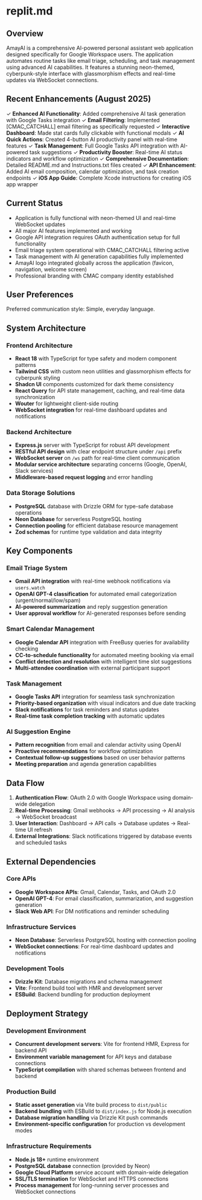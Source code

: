 # replit.md

## Overview

AmayAI is a comprehensive AI-powered personal assistant web application designed specifically for Google Workspace users. The application automates routine tasks like email triage, scheduling, and task management using advanced AI capabilities. It features a stunning neon-themed, cyberpunk-style interface with glassmorphism effects and real-time updates via WebSocket connections.

## Recent Enhancements (August 2025)

✓ **Enhanced AI Functionality**: Added comprehensive AI task generation with Google Tasks integration
✓ **Email Filtering**: Implemented [CMAC_CATCHALL] email filtering as specifically requested 
✓ **Interactive Dashboard**: Made stat cards fully clickable with functional modals
✓ **AI Quick Actions**: Created 4-button AI productivity panel with real-time features
✓ **Task Management**: Full Google Tasks API integration with AI-powered task suggestions
✓ **Productivity Booster**: Real-time AI status indicators and workflow optimization
✓ **Comprehensive Documentation**: Detailed README.md and Instructions.txt files created
✓ **API Enhancement**: Added AI email composition, calendar optimization, and task creation endpoints
✓ **iOS App Guide**: Complete Xcode instructions for creating iOS app wrapper

## Current Status
- Application is fully functional with neon-themed UI and real-time WebSocket updates
- All major AI features implemented and working
- Google API integration requires OAuth authentication setup for full functionality
- Email triage system operational with CMAC_CATCHALL filtering active
- Task management with AI generation capabilities fully implemented
- AmayAI logo integrated globally across the application (favicon, navigation, welcome screen)
- Professional branding with CMAC company identity established

## User Preferences

Preferred communication style: Simple, everyday language.

## System Architecture

### Frontend Architecture
- **React 18** with TypeScript for type safety and modern component patterns
- **Tailwind CSS** with custom neon utilities and glassmorphism effects for cyberpunk styling
- **Shadcn UI** components customized for dark theme consistency
- **React Query** for API state management, caching, and real-time data synchronization
- **Wouter** for lightweight client-side routing
- **WebSocket integration** for real-time dashboard updates and notifications

### Backend Architecture
- **Express.js** server with TypeScript for robust API development
- **RESTful API design** with clear endpoint structure under `/api` prefix
- **WebSocket server** on `/ws` path for real-time client communication
- **Modular service architecture** separating concerns (Google, OpenAI, Slack services)
- **Middleware-based request logging** and error handling

### Data Storage Solutions
- **PostgreSQL** database with Drizzle ORM for type-safe database operations
- **Neon Database** for serverless PostgreSQL hosting
- **Connection pooling** for efficient database resource management
- **Zod schemas** for runtime type validation and data integrity

## Key Components

### Email Triage System
- **Gmail API integration** with real-time webhook notifications via `users.watch`
- **OpenAI GPT-4 classification** for automated email categorization (urgent/normal/low/spam)
- **AI-powered summarization** and reply suggestion generation
- **User approval workflow** for AI-generated responses before sending

### Smart Calendar Management
- **Google Calendar API** integration with FreeBusy queries for availability checking
- **CC-to-schedule functionality** for automated meeting booking via email
- **Conflict detection and resolution** with intelligent time slot suggestions
- **Multi-attendee coordination** with external participant support

### Task Management
- **Google Tasks API** integration for seamless task synchronization
- **Priority-based organization** with visual indicators and due date tracking
- **Slack notifications** for task reminders and status updates
- **Real-time task completion tracking** with automatic updates

### AI Suggestion Engine
- **Pattern recognition** from email and calendar activity using OpenAI
- **Proactive recommendations** for workflow optimization
- **Contextual follow-up suggestions** based on user behavior patterns
- **Meeting preparation** and agenda generation capabilities

## Data Flow

1. **Authentication Flow**: OAuth 2.0 with Google Workspace using domain-wide delegation
2. **Real-time Processing**: Gmail webhooks → API processing → AI analysis → WebSocket broadcast
3. **User Interaction**: Dashboard → API calls → Database updates → Real-time UI refresh
4. **External Integrations**: Slack notifications triggered by database events and scheduled tasks

## External Dependencies

### Core APIs
- **Google Workspace APIs**: Gmail, Calendar, Tasks, and OAuth 2.0
- **OpenAI GPT-4**: For email classification, summarization, and suggestion generation
- **Slack Web API**: For DM notifications and reminder scheduling

### Infrastructure Services
- **Neon Database**: Serverless PostgreSQL hosting with connection pooling
- **WebSocket connections**: For real-time dashboard updates and notifications

### Development Tools
- **Drizzle Kit**: Database migrations and schema management
- **Vite**: Frontend build tool with HMR and development server
- **ESBuild**: Backend bundling for production deployment

## Deployment Strategy

### Development Environment
- **Concurrent development servers**: Vite for frontend HMR, Express for backend API
- **Environment variable management** for API keys and database connections
- **TypeScript compilation** with shared schemas between frontend and backend

### Production Build
- **Static asset generation** via Vite build process to `dist/public`
- **Backend bundling** with ESBuild to `dist/index.js` for Node.js execution
- **Database migration handling** via Drizzle Kit push commands
- **Environment-specific configuration** for production vs development modes

### Infrastructure Requirements
- **Node.js 18+** runtime environment
- **PostgreSQL database** connection (provided by Neon)
- **Google Cloud Platform** service account with domain-wide delegation
- **SSL/TLS termination** for WebSocket and HTTPS connections
- **Process management** for long-running server processes and WebSocket connections